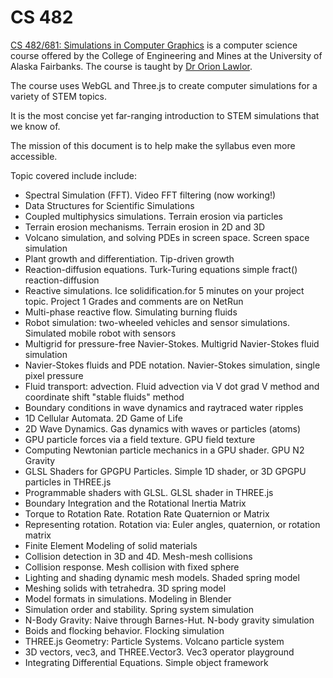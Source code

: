 CS 482
===

[CS 482/681: Simulations in Computer Graphics]( https://www.cs.uaf.edu/courses/cs482/2015-spring/ ) is a computer science course offered by the College of Engineering and Mines
at the University of Alaska Fairbanks. The course is taught by [Dr Orion Lawlor]( https://www.cs.uaf.edu/faculty/lawlor/).

The course uses WebGL and Three.js to create computer simulations for a variety of STEM topics.

It is the most concise yet far-ranging introduction to STEM simulations that we know of.

The mission of this document is to help make the syllabus even more accessible.

Topic covered include include:

* Spectral Simulation (FFT). Video FFT filtering (now working!)
* Data Structures for Scientific Simulations
* Coupled multiphysics simulations. Terrain erosion via particles
* Terrain erosion mechanisms. Terrain erosion in 2D and 3D
* Volcano simulation, and solving PDEs in screen space. Screen space simulation
* Plant growth and differentiation. Tip-driven growth
* Reaction-diffusion equations. Turk-Turing equations simple fract() reaction-diffusion
* Reactive simulations. Ice solidification.for 5 minutes on your project topic. Project 1 Grades and comments are on NetRun
* Multi-phase reactive flow. Simulating burning fluids
* Robot simulation: two-wheeled vehicles and sensor simulations. Simulated mobile robot with sensors
* Multigrid for pressure-free Navier-Stokes. Multigrid Navier-Stokes fluid simulation
* Navier-Stokes fluids and PDE notation. Navier-Stokes simulation, single pixel pressure
* Fluid transport: advection. Fluid advection via V dot grad V method and coordinate shift "stable fluids" method
* Boundary conditions in wave dynamics and raytraced water ripples
* 1D Cellular Automata. 2D Game of Life
* 2D Wave Dynamics. Gas dynamics with waves or particles (atoms)
* GPU particle forces via a field texture. GPU field texture
* Computing Newtonian particle mechanics in a GPU shader. GPU N2 Gravity
* GLSL Shaders for GPGPU Particles. Simple 1D shader, or 3D GPGPU particles in THREE.js
* Programmable shaders with GLSL. GLSL shader in THREE.js
* Boundary Integration and the Rotational Inertia Matrix
* Torque to Rotation Rate. Rotation Rate Quaternion or Matrix
* Representing rotation. Rotation via: Euler angles, quaternion, or rotation matrix
* Finite Element Modeling of solid materials
* Collision detection in 3D and 4D. Mesh-mesh collisions
* Collision response. Mesh collision with fixed sphere
* Lighting and shading dynamic mesh models. Shaded spring model
* Meshing solids with tetrahedra. 3D spring model
* Model formats in simulations. Modeling in Blender
* Simulation order and stability. Spring system simulation
* N-Body Gravity: Naive through Barnes-Hut. N-body gravity simulation
* Boids and flocking behavior. Flocking simulation
* THREE.js Geometry: Particle Systems. Volcano particle system
* 3D vectors, vec3, and THREE.Vector3. Vec3 operator playground
* Integrating Differential Equations. Simple object framework




